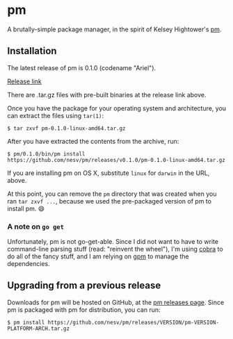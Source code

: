 # pm

A brutally-simple package manager, in the spirit of Kelsey Hightower's
[pm](https://github.com/kelseyhightower/pm).

## Installation

The latest release of pm is 0.1.0 (codename "Ariel").

[Release link](https://github.com/nesv/pm/releases/tag/v0.1.0)

There are .tar.gz files with pre-built binaries at the release link above.

Once you have the package for your operating system and architecture, you
can extract the files using `tar(1)`:

    $ tar zxvf pm-0.1.0-linux-amd64.tar.gz

After you have extracted the contents from the archive, run:

    $ pm/0.1.0/bin/pm install https://github.com/nesv/pm/releases/v0.1.0/pm-0.1.0-linux-amd64.tar.gz

If you are installing pm on OS X, substitute `linux` for `darwin` in the URL,
above.

At this point, you can remove the `pm` directory that was created when you ran
`tar zxvf ...`, because we used the pre-packaged version of pm to install pm.
:smile:

### A note on `go get`

Unfortunately, pm is not go-get-able. Since I did not want to have to write
command-line parsing stuff (read: "reinvent the wheel"), I'm using
[cobra](https://github.com/spf13/cobra) to do all of the fancy stuff, and I am
relying on [gpm](https://github.com/pote/gpm) to manage the dependencies.

## Upgrading from a previous release

Downloads for pm will be hosted on GitHub, at the
[pm releases page](https://github.com/nesv/pm/releases). Since pm is packaged
with pm for distribution, you can run:

    $ pm install https://github.com/nesv/pm/releases/VERSION/pm-VERSION-PLATFORM-ARCH.tar.gz


